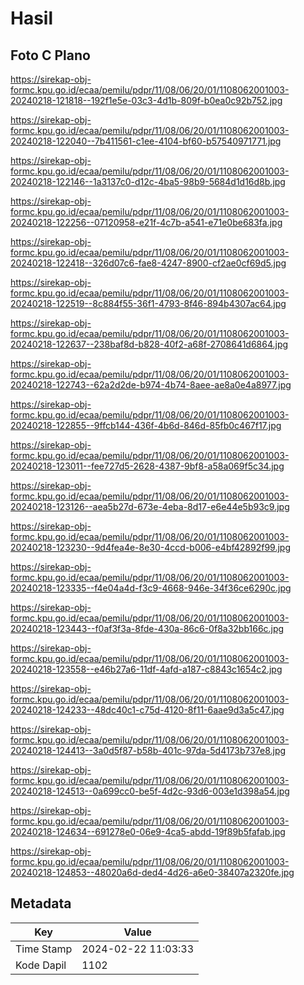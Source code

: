# Hasil

## Foto C Plano

https://sirekap-obj-formc.kpu.go.id/ecaa/pemilu/pdpr/11/08/06/20/01/1108062001003-20240218-121818--192f1e5e-03c3-4d1b-809f-b0ea0c92b752.jpg

https://sirekap-obj-formc.kpu.go.id/ecaa/pemilu/pdpr/11/08/06/20/01/1108062001003-20240218-122040--7b411561-c1ee-4104-bf60-b57540971771.jpg

https://sirekap-obj-formc.kpu.go.id/ecaa/pemilu/pdpr/11/08/06/20/01/1108062001003-20240218-122146--1a3137c0-d12c-4ba5-98b9-5684d1d16d8b.jpg

https://sirekap-obj-formc.kpu.go.id/ecaa/pemilu/pdpr/11/08/06/20/01/1108062001003-20240218-122256--07120958-e21f-4c7b-a541-e71e0be683fa.jpg

https://sirekap-obj-formc.kpu.go.id/ecaa/pemilu/pdpr/11/08/06/20/01/1108062001003-20240218-122418--326d07c6-fae8-4247-8900-cf2ae0cf69d5.jpg

https://sirekap-obj-formc.kpu.go.id/ecaa/pemilu/pdpr/11/08/06/20/01/1108062001003-20240218-122519--8c884f55-36f1-4793-8f46-894b4307ac64.jpg

https://sirekap-obj-formc.kpu.go.id/ecaa/pemilu/pdpr/11/08/06/20/01/1108062001003-20240218-122637--238baf8d-b828-40f2-a68f-2708641d6864.jpg

https://sirekap-obj-formc.kpu.go.id/ecaa/pemilu/pdpr/11/08/06/20/01/1108062001003-20240218-122743--62a2d2de-b974-4b74-8aee-ae8a0e4a8977.jpg

https://sirekap-obj-formc.kpu.go.id/ecaa/pemilu/pdpr/11/08/06/20/01/1108062001003-20240218-122855--9ffcb144-436f-4b6d-846d-85fb0c467f17.jpg

https://sirekap-obj-formc.kpu.go.id/ecaa/pemilu/pdpr/11/08/06/20/01/1108062001003-20240218-123011--fee727d5-2628-4387-9bf8-a58a069f5c34.jpg

https://sirekap-obj-formc.kpu.go.id/ecaa/pemilu/pdpr/11/08/06/20/01/1108062001003-20240218-123126--aea5b27d-673e-4eba-8d17-e6e44e5b93c9.jpg

https://sirekap-obj-formc.kpu.go.id/ecaa/pemilu/pdpr/11/08/06/20/01/1108062001003-20240218-123230--9d4fea4e-8e30-4ccd-b006-e4bf42892f99.jpg

https://sirekap-obj-formc.kpu.go.id/ecaa/pemilu/pdpr/11/08/06/20/01/1108062001003-20240218-123335--f4e04a4d-f3c9-4668-946e-34f36ce6290c.jpg

https://sirekap-obj-formc.kpu.go.id/ecaa/pemilu/pdpr/11/08/06/20/01/1108062001003-20240218-123443--f0af3f3a-8fde-430a-86c6-0f8a32bb166c.jpg

https://sirekap-obj-formc.kpu.go.id/ecaa/pemilu/pdpr/11/08/06/20/01/1108062001003-20240218-123558--e46b27a6-11df-4afd-a187-c8843c1654c2.jpg

https://sirekap-obj-formc.kpu.go.id/ecaa/pemilu/pdpr/11/08/06/20/01/1108062001003-20240218-124233--48dc40c1-c75d-4120-8f11-6aae9d3a5c47.jpg

https://sirekap-obj-formc.kpu.go.id/ecaa/pemilu/pdpr/11/08/06/20/01/1108062001003-20240218-124413--3a0d5f87-b58b-401c-97da-5d4173b737e8.jpg

https://sirekap-obj-formc.kpu.go.id/ecaa/pemilu/pdpr/11/08/06/20/01/1108062001003-20240218-124513--0a699cc0-be5f-4d2c-93d6-003e1d398a54.jpg

https://sirekap-obj-formc.kpu.go.id/ecaa/pemilu/pdpr/11/08/06/20/01/1108062001003-20240218-124634--691278e0-06e9-4ca5-abdd-19f89b5fafab.jpg

https://sirekap-obj-formc.kpu.go.id/ecaa/pemilu/pdpr/11/08/06/20/01/1108062001003-20240218-124853--48020a6d-ded4-4d26-a6e0-38407a2320fe.jpg


## Metadata

| Key        | Value               |
| ---------- | ------------------- |
| Time Stamp | 2024-02-22 11:03:33 |
| Kode Dapil | 1102                |



